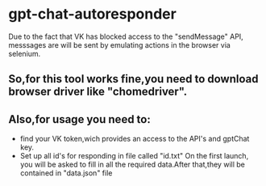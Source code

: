 # gpt-chat-autoresponder
Due to the fact that VK has blocked access to the "sendMessage" API, messsages are will be sent by emulating actions in the browser via selenium. 
## So,for this tool works fine,you need to download browser driver like "chomedriver".
## Also,for usage you need to:
+ find your VK token,wich provides an access to the API's and gptChat key.
+ Set up all id's for responding in file called "id.txt"
On the first launch, you will be asked to fill in all the required data.After that,they will be contained in "data.json" file
